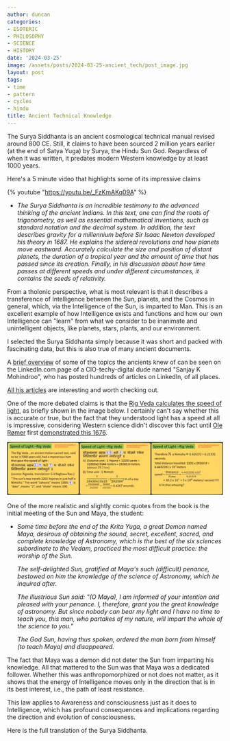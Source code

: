 ```yaml
---
author: duncan
categories:
- ESOTERIC
- PHILOSOPHY
- SCIENCE
- HISTORY
date: '2024-03-25'
image: /assets/posts/2024-03-25-ancient_tech/post_image.jpg
layout: post
tags:
- time
- pattern
- cycles
- hindu
title: Ancient Technical Knowledge
---
```


The Surya Siddhanta is an ancient cosmological technical manual revised around 800 CE. Still, it claims to have been sourced 2 million years earlier (at the end of Satya Yuga) by Surya, the Hindu Sun God. Regardless of when it was written, it predates modern Western knowledge by at least 1000 years.

<!--more-->

Here's a 5 minute video that highlights some of its impressive claims

{% youtube "https://youtu.be/_FzKmAKq09A" %}

- *The Surya Siddhanta is an incredible testimony to the advanced thinking of the ancient Indians. In this text, one can find the roots of trigonometry, as well as essential mathematical inventions, such as standard notation and the decimal system. In addition, the text describes gravity for a millennium before Sir Isaac Newton developed his theory in 1687. He explains the sidereal revolutions and how planets move eastward. Accurately calculate the size and position of distant planets, the duration of a tropical year and the amount of time that has passed since its creation. Finally, in his discussion about how time passes at different speeds and under different circumstances, it contains the seeds of relativity.*

From a tholonic perspective, what is most relevant is that it describes a transference of Intelligence between the Sun, planets, and the Cosmos in general, which, via the Intelligence of the Sun, is imparted to Man. This is an excellent example of how Intelligence exists and functions and how our own Intelligence can "learn" from what we consider to be inanimate and unintelligent objects, like planets, stars, plants, and our environment.

I selected the Surya Siddhanta simply because it was short and packed with fascinating data, but this is also true of many ancient documents.  

A [brief overview](https://www.linkedin.com/pulse/advanced-scientific-knowledge-ancient-indian-look-sanjay-k-mohindroo-/) of some of the topics the ancients knew of can be seen on the LinkedIn.com page of a CIO-techy-digital dude named "Sanjay K Mohindroo", who has posted hundreds of articles on LinkedIn, of all places.

[All his articles](https://www.linkedin.com/in/sanjaykmohindroo/recent-activity/articles/) are interesting and worth checking out. 

One of the more debated claims is that the [Rig Veda calculates the speed of light](https://www.youtube.com/watch?v=qPly2N00cBE), as briefly shown in the image below. I certainly can't say whether this is accurate or true, but the fact that they understood light has a speed at all is impressive, considering Western science didn't discover this fact until  [Ole Rømer](https://en.wikipedia.org/wiki/Ole_R%C3%B8mer) first [demonstrated this 1676](https://en.wikipedia.org/wiki/R%C3%B8mer%27s_determination_of_the_speed_of_light).

<img alt="IMAGE" src="/assets/posts/2024-03-25-ancient_tech/rigveda_sol.jpg" class='right-img-25'>

One of the more realistic and slightly comic quotes from the book is the initial meeting of the Sun and Maya, the student:

- *Some time before the end of the Krita Yuga, a great Demon named Maya, desirous of obtaining the sound, secret, excellent, sacred, and complete knowledge of Astronomy, which is the best of the six sciences subordinate to the Vedam, practiced the most difficult practice: the worship of the Sun.*

  *The self-delighted Sun, gratified at Maya's such (difficult) penance, bestowed on him the knowledge of the science of Astronomy, which he inquired after.*

  *The illustrious Sun said: "(O Maya), I am informed of your intention and pleased with your penance. I, therefore, grant you the great knowledge of astronomy. But since nobody can bear my light and I have no time to teach you, this man, who partakes of my nature, will impart the whole of the science to you."*

  *The God Sun, having thus spoken, ordered the man born from himself (to teach Maya) and disappeared.*

The fact that Maya was a demon did not deter the Sun from imparting his knowledge. All that mattered to the Sun was that Maya was a dedicated follower. Whether this was anthropomorphized or not does not matter, as it shows that the energy of Intelligence moves only in the direction that is in its best interest, i.e., the path of least resistance. 

This law applies to Awareness and consciousness just as it does to Intelligence, which has profound consequences and implications regarding the direction and evolution of consciousness.

Here is the full translation of the Surya Siddhanta.





